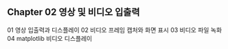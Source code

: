 Chapter 02 영상 및 비디오 입출력
-------------------------------
01 영상 입출력과 디스플레이
02 비디오 프레임 캡처와 화면 표시
03 비디오 파일 녹화
04 matplotlib 비디오 디스플레이
